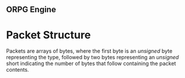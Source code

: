 ## ORPG Engine

# Packet Structure
Packets are arrays of bytes, where the first byte is an *unsigned* byte representing the type,
followed by two bytes representing an *unsigned* short indicating the number of bytes that 
follow containing the packet contents.


